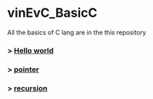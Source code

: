 # vinEvC_BasicC
All the basics of C lang are in the this repository

### > [Hello world](HelloEv.c)
### > [pointer](Pointers/pointer.c)
### > [recursion](Recursion)

